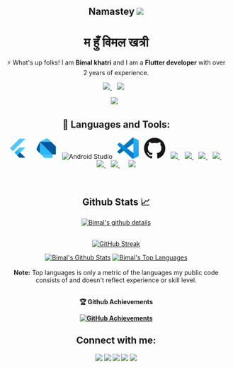 
<div align="center">
<h2 align="center">
  Namastey <img src="https://i.imgur.com/fMEIRu7.gif" width="35">
</h2>
<h1>
  म हुँ विमल खत्री 
</h1>
<div/>


⚡ What's up folks! I am <b>Bimal khatri</b> and I am a <b>Flutter developer</b> with over 2 years of experience.
<br/>


<a href = "https://komarev.com/ghpvc/?username=virtual-bimal">
    <img src="https://komarev.com/ghpvc/?username=virtual-bimal">
</a>&nbsp;&nbsp;
<a href="https://github.com/virtual-bimal?tab=followers"><img src="https://img.shields.io/github/followers/virtual-bimal?label=Followers&style=social%22%20alt=%22GitHub%20Badge"></a>
&nbsp;&nbsp;

<a href="https://www.buymeacoffee.com/virtualbimal" target="_blank"><img height="25" src="https://img.shields.io/badge/Buy%20Me%20a%20Coffee-ffdd00?style=for-the-badge&logo=buy-me-a-coffee&logoColor=black"></a>&nbsp;&nbsp;



## 🚀 Languages and Tools:


<p align="center"> 

<img  alt="Flutter" width="48px" src="https://raw.githubusercontent.com/github/explore/80688e429a7d4ef2fca1e82350fe8e3517d3494d/topics/flutter/flutter.png" /> &nbsp;&nbsp;
<img  alt="Dart" width="48px" src="https://raw.githubusercontent.com/github/explore/80688e429a7d4ef2fca1e82350fe8e3517d3494d/topics/dart/dart.png" />&nbsp;&nbsp;
<img  alt="Android Studio" width="48px" src="https://developer.android.com/studio/images/studio-icon.svg" />&nbsp;&nbsp;
<img  alt="Visual Studio Code" width="48px" src="https://raw.githubusercontent.com/github/explore/80688e429a7d4ef2fca1e82350fe8e3517d3494d/topics/visual-studio-code/visual-studio-code.png" />&nbsp;&nbsp;
<img  alt="GitHub" width="48px" src="https://raw.githubusercontent.com/github/explore/78df643247d429f6cc873026c0622819ad797942/topics/github/github.png" />&nbsp;&nbsp;
<a href="https://developer.mozilla.org/en-US/docs/Web/JavaScript" target="_blank"> <img src="https://img.icons8.com/color/48/000000/javascript.png"/> </a> &nbsp;&nbsp;
<a href="https://www.w3.org/html/" target="_blank"> <img src="https://img.icons8.com/color/48/000000/html-5.png"/> </a> &nbsp;&nbsp;
<a href="https://www.w3schools.com/css/" target="_blank"> <img src="https://img.icons8.com/color/48/000000/css3.png"/> </a> &nbsp;&nbsp;
<a href="https://getbootstrap.com" target="_blank"> <img src="https://img.icons8.com/color/48/000000/bootstrap.png"/> </a> &nbsp;&nbsp;
<a href="https://www.python.org" target="_blank"> <img src="https://img.icons8.com/color/48/000000/python.png"/> </a> &nbsp;&nbsp;
<a style="padding-right:8px;" href="https://www.mysql.com/" target="_blank"> <img src="https://img.icons8.com/fluent/50/000000/mysql-logo.png"/> </a>&nbsp;&nbsp;
<a href="https://git-scm.com/" target="_blank"> <img src="https://img.icons8.com/color/48/000000/git.png"/> </a>  
</p>
</br>


## Github Stats 📈
[![Bimal's github details](https://github-profile-summary-cards.vercel.app/api/cards/profile-details?username=virtual-bimal&theme=github_dark)](https://github.com/virtual-bimal)
</br>
</br>
<p align="center">
    <!-- <a href="https://github-readme-streak-stats.herokuapp.com/?user=virtual-bimal&theme=black-ice&hide_border=true&stroke=0000&background=060A0CD0">
        <img title="🔥 Get streak stats for your profile at git.io/streak-stats" alt="Bimal's streak" src="https://github-readme-streak-stats.herokuapp.com/?user=virtual-bimal&theme=black-ice&hide_border=true&stroke=0000&background=060A0CD0"/>
    </a> -->
    
[![GitHub Streak](https://github-readme-streak-stats.herokuapp.com?user=virtual-bimal&theme=highcontrast&date_format=M%20j%5B%2C%20Y%5D&stroke=DD2727&fire=DD2727&ring=DD2727&currStreakLabel=DDDDDD)](https://github.com/virtual-bimal/)
</br>
</p>

<a href="https://github-readme-stats.vercel.app/api?username=virtual-bimal&show_icons=true&count_private=true&theme=react&hide_border=true&bg_color=0D1117"><img alt="Bimal's Github Stats" src="https://github-readme-stats.vercel.app/api?username=virtual-bimal&show_icons=true&count_private=true&theme=react&hide_border=true&bg_color=0D1117" /></a>
  <a href="https://github-readme-stats.vercel.app/api/top-langs/?username=virtual-bimal&langs_count=8&count_private=true&layout=compact&theme=react&hide_border=true&bg_color=0D1117"><img alt="Bimal's Top Languages" src="https://github-readme-stats.vercel.app/api/top-langs/?username=virtual-bimal&langs_count=8&count_private=true&layout=compact&theme=react&hide_border=true&bg_color=0D1117" /></a>
  <br/>
  <br/>
  <b>Note:</b> Top languages is only a metric of the languages my public code consists of and doesn't reflect experience or skill level.
</br>
</br>


<b>🏆 Github Achievements

[![GitHub Achievements](https://github-profile-trophy.vercel.app/?username=virtual-bimal&column=7&margin-w=5&margin-h=5&theme=discord)](https://github.com/virtual-bimal/)


## Connect with me:
<p align="left">

<a href = "https://www.linkedin.com/in/bimal-kc-993707216/"><img src="https://img.icons8.com/fluent/48/000000/linkedin.png"/></a>
<a href = "https://www.facebook.com/virtualbimal/"><img src="https://img.icons8.com/fluent/48/000000/facebook.png"/></a>
<a href = "https://twitter.com/bimalkh80249679"><img src="https://img.icons8.com/fluent/48/000000/twitter.png"/></a>
<a href = "https://www.instagram.com/virtualbimal/"><img src="https://img.icons8.com/fluent/48/000000/instagram-new.png"/></a>
<a href = "https://www.youtube.com/channel/UC1sIbY9m3sxOg8f6K_YIM0Q"><img src="https://img.icons8.com/color/48/000000/youtube-play.png"/></a>

</p>
